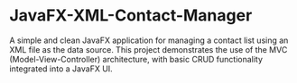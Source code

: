 # JavaFX-XML-Contact-Manager
A simple and clean JavaFX application for managing a contact list using an XML file as the data source. This project demonstrates the use of the MVC (Model-View-Controller) architecture, with basic CRUD functionality integrated into a JavaFX UI.
